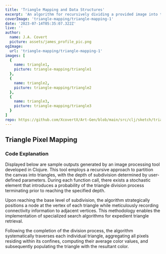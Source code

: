 ```yaml
---
title: 'Triangle Mapping and Data Structures'
excerpt: 'An algorithm for recursively dividing a provided image into triangles and averaging the pixels of each triangle.'
coverImage: 'triangle-mapping/triangle-mapping-1'
date: '2023-07-14T05:35:07.322Z'
live: ''
author:
  name: J.A. Covert
  picture: assets/james_profile_pic.png
ogImage:
  url: 'triangle-mapping/triangle-mapping-1'
images: [
  {
    name: triangle1,
    picture: triangle-mapping/triangle1
  },
  {
    name: triangle2,
    picture: triangle-mapping/triangle2
  },
  {
    name: triangle3,
    picture: triangle-mapping/triangle3
  }
]
repo: https://github.com/XcovertX/Art-Gen/blob/main/src/clj/sketch/triangle.clj
---
```


## Triangle Pixel Mapping
### Code Explanation
Displayed below are sample outputs generated by an image processing tool developed in Clojure. This tool employs a recursive approach to partition the canvas into triangles, with the depth of subdivision determined by user-defined parameters. During each function call, there exists a stochastic element that introduces a probability of the triangle division process terminating prior to reaching the specified depth.

Upon reaching the base level of subdivision, the algorithm strategically positions a node at the vertex of each triangle while meticulously recording connectivity information to adjacent vertices. This methodology enables the implementation of specialized search algorithms for expedient triangle retrieval.

Following the completion of the division process, the algorithm systematically traverses each individual triangle, aggregating all pixels residing within its confines, computing their average color values, and subsequently populating the triangle with the resultant color.




